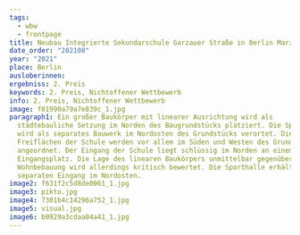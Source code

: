 ```yaml
---
tags:
  - wbw
  - frontpage
title: Neubau Integrierte Sekundarschule Garzauer Straße in Berlin Marzahn-Hellersdorf
date_order: "202108"
year: "2021"
place: Berlin
ausloberinnen: 
ergebniss: 2. Preis
keywords: 2. Preis, Nichtoffener Wettbewerb
info: 2. Preis, Nichtoffener Wettbewerb
image: f01990a79a7e839c_1.jpg
paragraph1: Ein großer Baukörper mit linearer Ausrichtung wird als
  städtebauliche Setzung im Norden des Baugrundstücks platziert. Die Sporthalle
  wird als separates Bauwerk im Nordosten des Grundstücks verortet. Die
  Freiflächen der Schule werden vor allem im Süden und Westen des Grundstücks
  angeordnet. Der Eingang der Schule liegt schlüssig im Norden an einem
  Eingangsplatz. Die Lage des linearen Baukörpers unmittelbar gegenüber der
  Wohnbebauung wird allerdings kritisch bewertet. Die Sporthalle erhält einen
  separaten Eingang im Nordosten.
image2: f631f2c5d8de0061_1.jpg
image3: pikto.jpg
image4: 7301b4c14296a752_1.jpg
image5: visual.jpg
image6: b0929a3cdaa04a41_1.jpg
---
```

